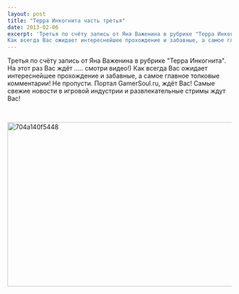 ```yaml
---
layout: post
title: "Терра Инкогнита часть третья"
date: 2013-02-06
excerpt: 'Третья по счёту запись от Яна Важенина в рубрике "Терра Инкогнита". На этот раз Вас ждёт ..... смотри видео!)
Как всегда Вас ожидает интереснейшее прохождение и забавные, а самое главное толковые комментарии! Не пропусти.'
---
```


Третья по счёту запись от Яна Важенина в рубрике "Терра Инкогнита". На этот раз Вас ждёт ..... смотри видео!)
Как всегда Вас ожидает интереснейшее прохождение и забавные, а самое главное толковые комментарии! Не пропусти.
Портал GamerSoul.ru, ждёт Вас! Самые свежие новости в игровой индустрии и развлекательные стримы ждут Вас!

&nbsp;

<a href="http://gamersoul.ru/wp-content/uploads/2013/01/704a140f5448.png"><img class="wp-image-1034 aligncenter" alt="704a140f5448" src="http://gamersoul.ru/wp-content/uploads/2013/01/704a140f5448.png" width="654" height="369" /></a>